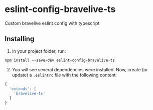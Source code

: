 # eslint-config-bravelive-ts
Custom bravelive eslint config with typescript

## Installing

1. In your project folder, run:

```
npm install --save-dev eslint-config-bravelive-ts
```

2. You will see several dependencies were installed. Now, create (or update) a `.eslintrc` file with the following content:

```js
{
  'extends': [
    'bravelive-ts'
  ]
}
```